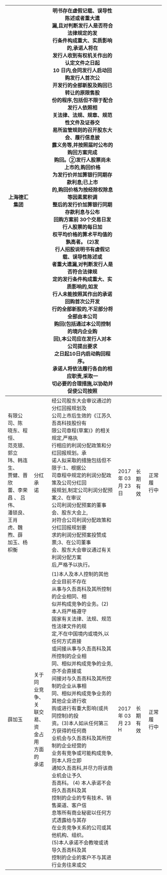 | 上海德汇集团                                                                                         |                                                   | 明书存在虚假记载、误导性陈述或者重大遗<br>漏,且对判断发行人是否符合法律规定的发<br>行条件构成重大、实质影响的,承诺人将在<br>发行人收到有权机关作出的认定文件之日起<br>10 日内,会同发行人启动回购发行人首次公<br>开发行的全部新股及购回已转让的原限售股<br>份的程序,包括但不限于配合发行人依照相<br>关法律、法规、规章、规范性文件及证券交<br>易所监管规则的召开股东大会、履行信息披<br>露义务等,并按照届时公布的购回方案完成<br>购回。②发行人股票尚未上市的,购回价格<br>为发行价并加算银行同期存款利息;已上市<br>的,购回价格为按经除权除息等因素累积调<br>整后的发行价加算银行同期存款利息与公布<br>回购方案前 30个交易日发行人股票的每日加<br>权平均价格的算术平均值的孰高者。 (2)发<br>行人招股说明书有虚假记载、误导性陈述或<br>者重大遗漏,对判断发行人是否符合法律规<br>定的发行条件构成重大、实质影响的,如发<br>行人未能按照其作出的承诺回购首次公开发<br>行的全部新股的,不足部分将全部由本公司<br>购回(包括通过本公司控制的境内企业购<br>回),本公司应在发行人对本公司提出要求<br>之日起10日内启动购回程序。<br>承诺人将依法履行各自的相应职责,采取一<br>切必要的合理措施,以协助并促使公司按照 |                           |          |           |
|------------------------------------------------------------------------------------------------|---------------------------------------------------|--------------------------------------------------------------------------------------------------------------------------------------------------------------------------------------------------------------------------------------------------------------------------------------------------------------------------------------------------------------------------------------------------------------------------------------------------------------------------------------------------------------------------------------------------------------------------------------------------------------------|---------------------------|----------|-----------|
| 有限公司、陈<br>晓东、程恒、<br>范克银、郭立<br>玮、韩连生、<br>贾健、晋欣<br>蕾、李荣<br>昌 、 吕伟、<br>潘锁良、王肖<br>虎、魏煦、薛<br>加玉、杨枳衡 | 分红承<br>诺                                          | 经公司股东大会审议通过的分红回报规划及<br>公司上市后生效的《江苏久吾高科技股份有<br>限公司章程(草案)》的相关规定,严格执<br>行相应的利润分配政策和分红回报规划。承<br>诺人拟采取的措施包括但不限于:1、根据公<br>司章程中规定的利润分配政策及公司分红回<br>报规划,制定公司利润分配预案;2、在审议<br>公司利润分配预案的董事会、股东大会上,<br>对符合公司利润分配政策和分红回报规划要<br>求的利润分配预案投赞成票;3、在公司董事<br>会、股东大会审议通过有关利润分配方案<br>后,严格予以执行。                                                                                                                                                                                                                                                                                                                                           | 2017<br>年 03<br>月 23<br>日 | 长期<br>有效 | 正常履<br>行中 |
| 薛加玉                                                                                            | 关于同<br>业竞<br>争、关<br>联交<br>易、资<br>金占用<br>方面的<br>承诺 | (1)本人及本人控制的其他企业目前不存在<br>从事与久吾高科及其所控制的企业相同、相<br>似并构成竞争的业务。(2)本人将严格遵守<br>国家有关法律、法规、规范性法律文件的规<br>定,不在中国境内或境外,以任何方式直接<br>或间接从事与久吾高科及其所控制的企业相<br>同、相似并构成竞争的业务,亦不会直接或<br>间接对与久吾高科及其所控制的企业从事相<br>同、相似并构成竞争业务的其他企业进行收<br>购或进行有重大影响(或共同控制)的投<br>资。(3)本人如从任何第三方获得的任何商<br>业机会与久吾高科及其所控制的企业经营的<br>业务有竞争或可能构成竞争,则本人将立即<br>通知久吾高科,并尽力将该商业机会让予久<br>吾高科。 (4) 本人承诺不会将久吾高科及其<br>控制的企业的专有技术、销售渠道、客户信<br>息等所有商业秘密以任何方式透露给与其存<br>在业务竞争关系的公司或其他机构、组织。<br>(5)本人承诺不会教唆或诱导久吾高科及其<br>控制的企业的客户不与其进行业务往来或交                                                                                                                                     | 2017<br>年 03<br>月 23<br>H | 长期<br>有效 | 正常履<br>行中 |
